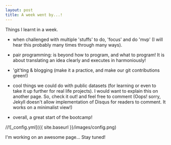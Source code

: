 ```yaml
---
layout: post
title: A week went by...!
---
```


Things I learnt in a week.
- when challenged with multiple 'stuffs' to do, 'focus' and do 'mvp' (I will hear this probably many times through many ways).

- pair programming: is beyond how to program, and what to program! It is about translating an idea clearly and executes in harmoniously!

- 'git'ting & blogging (make it a practice, and make our git contributions green!)

- cool things we could do with public datasets (for learning or even to take it up further for real life projects). I would want to explain this on another page. So, check it out! and feel free to comment (Oops! sorry, Jekyll doesn't allow implementation of Disqus for readers to comment. It works on a minimalist view!)

- overall, a great start of the bootcamp!

//![_config.yml]({{ site.baseurl }}/images/config.png)

I'm working on an awesome page... Stay tuned!